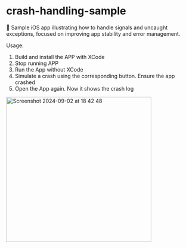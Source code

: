 # crash-handling-sample
🚀 Sample iOS app illustrating how to handle signals and uncaught exceptions, focused on improving app stability and error management.

Usage: 
1. Build and install the APP with XCode
2. Stop running APP
3. Run the App without XCode
4. Simulate a crash using the corresponding button. Ensure the app crashed
5. Open the App again. Now it shows the crash log
  

<img width="389" alt="Screenshot 2024-09-02 at 18 42 48" src="https://github.com/user-attachments/assets/d76d336a-aa02-4622-aaaa-18bd0f846a4b">
